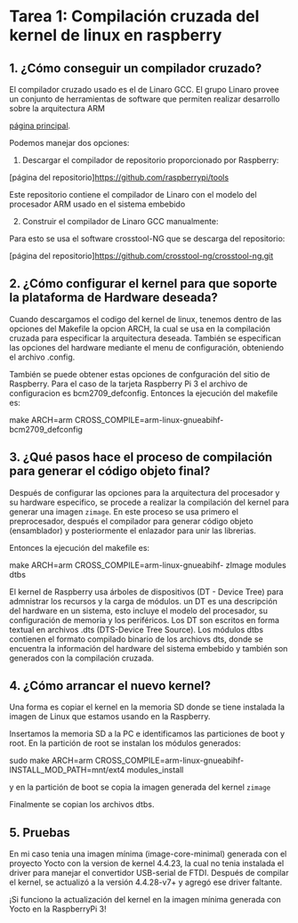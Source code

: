 # Tarea 1: Compilación cruzada del kernel de linux en raspberry

## 1. ¿Cómo conseguir un compilador cruzado?
El compilador cruzado usado es el de Linaro GCC. El grupo Linaro provee un conjunto 
de herramientas de software que permiten realizar desarrollo sobre la arquitectura ARM 

[página principal](http://www.linaro.org).

Podemos manejar dos opciones:

1. Descargar el compilador de repositorio proporcionado por Raspberry:

[página del repositorio]https://github.com/raspberrypi/tools

Este repositorio contiene el compilador de Linaro con el modelo del procesador ARM 
usado en el sistema embebido

2. Construir el compilador de Linaro GCC manualmente:

Para esto se usa el software crosstool-NG que se descarga del repositorio:

[página del repositorio]https://github.com/crosstool-ng/crosstool-ng.git

## 2. ¿Cómo configurar el kernel para que soporte la plataforma de Hardware deseada?

Cuando descargamos el codigo del kernel de linux, tenemos dentro de las opciones del
Makefile la opcion ARCH, la cual se usa en la compilación cruzada para especificar
la arquitectura deseada. También se especifican las opciones del hardware mediante 
el menu de configuración, obteniendo el archivo .config.

También se puede obtener estas opciones de confguración del sitio de Raspberry. Para
el caso de la tarjeta Raspberry Pi 3 el archivo de configuracion es bcm2709_defconfig.
Entonces la ejecución del makefile es:

make ARCH=arm CROSS_COMPILE=arm-linux-gnueabihf- bcm2709_defconfig

## 3. ¿Qué pasos hace el proceso de compilación para generar el código objeto final?

Después de configurar las opciones para la arquitectura del procesador y su hardware
especifico, se procede a realizar la compilación del kernel para generar una imagen
`zimage`. En este proceso se usa primero el preprocesador, después el compilador para 
generar código objeto (ensamblador) y posteriormente el enlazador para unir las librerias.

Entonces la ejecución del makefile es:

make ARCH=arm CROSS_COMPILE=arm-linux-gnueabihf- zImage modules dtbs 

El kernel de Raspberry usa árboles de dispositivos (DT - Device Tree) para admnistrar
los recursos y la carga de módulos. un DT es una descripción del hardware en un sistema, 
esto incluye el modelo del procesador, su configuración de memoria y los periféricos. Los
DT son escritos en forma textual en archivos .dts (DTS-Device Tree Source). Los módulos dtbs
contienen el formato compilado binario de los archiovs dts, donde se encuentra la información 
del hardware del sistema embebido y también son generados con la compilación cruzada.

## 4. ¿Cómo arrancar el nuevo kernel?

Una forma es copiar el kernel en la memoria SD donde se tiene instalada la imagen de Linux
que estamos usando en la Raspberry.

Insertamos la memoria SD a la PC e identificamos las particiones de boot y root. 
En la partición de root se instalan los módulos generados:

sudo make ARCH=arm CROSS_COMPILE=arm-linux-gnueabihf- INSTALL_MOD_PATH=mnt/ext4 modules_install

y en la partición de boot se copia la imagen generada del kernel `zimage`

Finalmente se copian los archivos dtbs.

## 5. Pruebas

En mi caso tenia una imagen mínima (image-core-minimal) generada con el proyecto Yocto con la version de kernel 4.4.23,
la cual no tenia instalada el driver para manejar el convertidor USB-serial de FTDI. Después de compilar
el kernel, se actualizó a la versión 4.4.28-v7+ y agregó ese driver faltante.

¡Si funciono la actualización del kernel en la imagen mínima generada con Yocto en la RaspberryPi 3!

